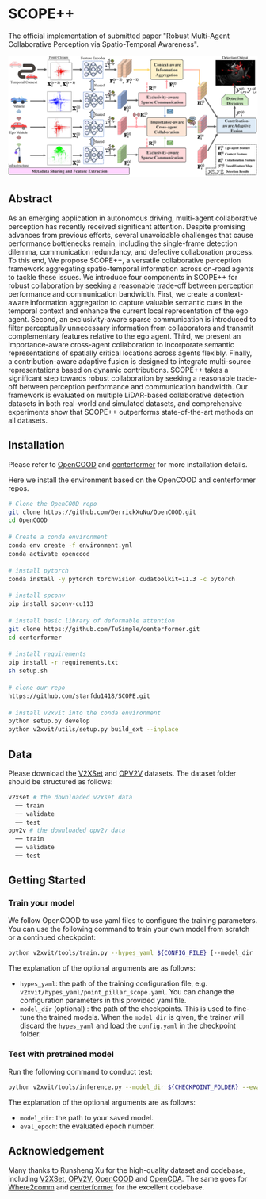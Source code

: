 # SCOPE++
The official implementation of submitted paper "Robust Multi-Agent Collaborative Perception
via Spatio-Temporal Awareness".

![teaser](images/scope++.png)

## Abstract

As an emerging application in autonomous driving, multi-agent collaborative perception has recently received significant attention. 
Despite promising advances from previous efforts, several unavoidable challenges that cause performance bottlenecks remain, 
including the single-frame detection dilemma, communication redundancy, and defective collaboration process.
To this end, We propose SCOPE++, a versatile collaborative perception framework aggregating spatio-temporal information across on-road agents to tackle these issues.
We introduce four components in SCOPE++ for robust collaboration by seeking a reasonable trade-off between perception performance and communication bandwidth.
First, we create a context-aware information aggregation to capture valuable semantic cues in the temporal context and enhance the current local representation of the ego agent. 
Second, an exclusivity-aware sparse communication is introduced to filter perceptually unnecessary information from collaborators and transmit complementary features relative to the ego agent.
Third, we present an importance-aware cross-agent collaboration to incorporate semantic representations of spatially critical locations across agents flexibly. 
Finally, a contribution-aware adaptive fusion is designed to integrate multi-source representations based on dynamic contributions.
SCOPE++ takes a significant step towards robust collaboration by seeking a reasonable trade-off between perception performance and communication bandwidth.
Our framework is evaluated on multiple LiDAR-based collaborative detection datasets in both real-world and simulated datasets, and comprehensive experiments show that SCOPE++ outperforms state-of-the-art methods on all datasets. 

## Installation
Please refer to [OpenCOOD](https://opencood.readthedocs.io/en/latest/md_files/installation.html) and [centerformer](https://github.com/TuSimple/centerformer/blob/master/docs/INSTALL.md) for more installation details.

Here we install the environment based on the OpenCOOD and centerformer repos.

```bash
# Clone the OpenCOOD repo
git clone https://github.com/DerrickXuNu/OpenCOOD.git
cd OpenCOOD

# Create a conda environment
conda env create -f environment.yml
conda activate opencood

# install pytorch
conda install -y pytorch torchvision cudatoolkit=11.3 -c pytorch

# install spconv 
pip install spconv-cu113

# install basic library of deformable attention
git clone https://github.com/TuSimple/centerformer.git
cd centerformer

# install requirements
pip install -r requirements.txt
sh setup.sh

# clone our repo
https://github.com/starfdu1418/SCOPE.git

# install v2xvit into the conda environment
python setup.py develop
python v2xvit/utils/setup.py build_ext --inplace
```

## Data
Please download the [V2XSet](https://drive.google.com/drive/folders/1r5sPiBEvo8Xby-nMaWUTnJIPK6WhY1B6) and [OPV2V](https://drive.google.com/drive/folders/1dkDeHlwOVbmgXcDazZvO6TFEZ6V_7WUu) datasets. The dataset folder should be structured as follows:
```sh
v2xset # the downloaded v2xset data
  ── train
  ── validate
  ── test
opv2v # the downloaded opv2v data
  ── train
  ── validate
  ── test
```

## Getting Started
### Train your model
We follow OpenCOOD to use yaml files to configure the training parameters. You can use the following command to train your own model from scratch or a continued checkpoint:
```sh
python v2xvit/tools/train.py --hypes_yaml ${CONFIG_FILE} [--model_dir  ${CHECKPOINT_FOLDER}]
```
The explanation of the optional arguments are as follows:
- `hypes_yaml`: the path of the training configuration file, e.g. `v2xvit/hypes_yaml/point_pillar_scope.yaml`. You can change the configuration parameters in this provided yaml file.
- `model_dir` (optional) : the path of the checkpoints. This is used to fine-tune the trained models. When the `model_dir` is
given, the trainer will discard the `hypes_yaml` and load the `config.yaml` in the checkpoint folder.

### Test with pretrained model
Run the following command to conduct test:
```sh
python v2xvit/tools/inference.py --model_dir ${CHECKPOINT_FOLDER} --eval_epoch ${EVAL_EPOCH}
```
The explanation of the optional arguments are as follows:
- `model_dir`: the path to your saved model.
- `eval_epoch`: the evaluated epoch number.

## Acknowledgement
Many thanks to Runsheng Xu for the high-quality dataset and codebase, including [V2XSet](https://drive.google.com/drive/folders/1r5sPiBEvo8Xby-nMaWUTnJIPK6WhY1B6), [OPV2V](https://drive.google.com/drive/folders/1dkDeHlwOVbmgXcDazZvO6TFEZ6V_7WUu), [OpenCOOD](https://github.com/DerrickXuNu/OpenCOOD) and [OpenCDA](https://github.com/ucla-mobility/OpenCDA). The same goes for [Where2comm](https://github.com/MediaBrain-SJTU/Where2comm.git) and [centerformer](https://github.com/TuSimple/centerformer.git) for the excellent codebase.